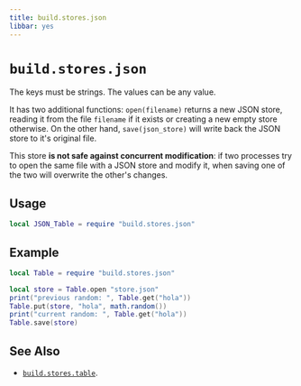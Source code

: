 ```yaml
---
title: build.stores.json
libbar: yes
---
```


# `build.stores.json` #

The keys must be strings. The values can be any value.

It has two additional functions: `open(filename)` returns a new JSON store,
reading it from the file `filename` if it exists or creating a new empty store
otherwise. On the other hand, `save(json_store)` will write back the JSON store
to it's original file.

This store **is not safe against concurrent modification**: if two processes
try to open the same file with a JSON store and modify it, when saving one of
the two will overwrite the other's changes.

## Usage ##

```lua
local JSON_Table = require "build.stores.json"
```

## Example ##

```lua
local Table = require "build.stores.json"

local store = Table.open "store.json"
print("previous random: ", Table.get("hola"))
Table.put(store, "hola", math.random())
print("current random: ", Table.get("hola"))
Table.save(store)
```

## See Also ##

  * [`build.stores.table`](stores-table.md).
